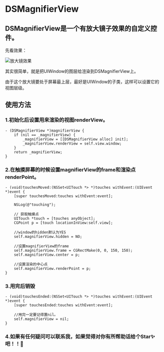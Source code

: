 # DSMagnifierView
## DSMagnifierView是一个有放大镜子效果的自定义控件。

先看效果：

![放大镜效果](http://img.blog.csdn.net/20180311133048275?watermark/2/text/aHR0cDovL2Jsb2cuY3Nkbi5uZXQvRGVyZWtfbWlzcw==/font/5a6L5L2T/fontsize/400/fill/I0JBQkFCMA==/dissolve/70)

其实很简单，就是把UIWindow的图层给渲染到DSMagnifierView上。

由于这个放大镜要处于屏幕最上层，最好是UIWindow的子类，这样可以设置它的视图层级。

## 使用方法

### 1.初始化后设置用来渲染的视图renderView。

```
- (DSMagnifierView *)magnifierView {
    if (nil == _magnifierView) {
        _magnifierView = [[DSMagnifierView alloc] init];
        _magnifierView.renderView = self.view.window;
    }
    return _magnifierView;
}
```

### 2.在触摸屏幕的时候设置magnifierView的frame和渲染点renderPoint。

```
- (void)touchesMoved:(NSSet<UITouch *> *)touches withEvent:(UIEvent *)event {
    [super touchesMoved:touches withEvent:event];
    
    NSLog(@"touching");
    
    // 获取触摸点
    UITouch *touch = [touches anyObject];
    CGPoint p = [touch locationInView:self.view];
    
    //window的hidden默认为YES
    self.magnifierView.hidden = NO;
    
    //设置magnifierView的frame
    self.magnifierView.frame = CGRectMake(0, 0, 150, 150);
    self.magnifierView.center = p;
    
    //设置渲染的中心点
    self.magnifierView.renderPoint = p;
}
```

### 3.用完后销毁

```
- (void)touchesEnded:(NSSet<UITouch *> *)touches withEvent:(UIEvent *)event {
    [super touchesEnded:touches withEvent:event];
    
    //用完一定要记得置nil。
    self.magnifierView = nil;
}
```

### 4.如果有任何疑问可以联系我，如果觉得对你有所帮助话给个Star✨吧！！🙂
